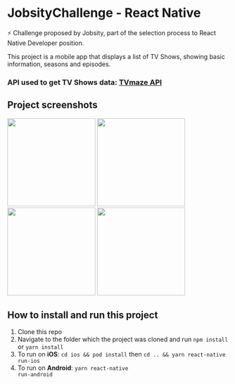 # JobsityChallenge - React Native
⚡️ Challenge proposed by Jobsity, part of the selection process to React Native Developer position.

This project is a mobile app that displays a list of TV Shows, showing basic information, seasons and episodes.
### API used to get TV Shows data: <a href="https://www.tvmaze.com/api">TVmaze API</a>


## Project screenshots
<div style={{flex-direction: "row"}}>
 <img src="https://user-images.githubusercontent.com/33634787/192103382-53779c37-a057-491d-8e11-cdd63815d831.png" width="200" />
 <img src="https://user-images.githubusercontent.com/33634787/192103432-17a5fa68-dc63-4437-980c-207cdeeab46c.png" width="200" />
 <img src="https://user-images.githubusercontent.com/33634787/192103448-848f7bfb-aa03-4547-8c2c-e13e4d628577.png" width="200" />
 <img src="https://user-images.githubusercontent.com/33634787/192103456-c720a3fc-433c-478f-86b4-9a3c46e4bbb5.png" width="200" />
</div>

## How to install and run this project
 1. Clone this repo
 2. Navigate to the folder which the project was cloned and run <code>npm install</code> or <code>yarn install</code>
 3. To run on <b>iOS</b>: <code>cd ios && pod install</code> then <code>cd .. && yarn react-native run-ios</code>
 4. To run on <b>Android</b>: <code>yarn react-native run-android</code>
